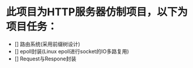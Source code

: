 # 此项目为HTTP服务器仿制项目，以下为项目任务：
- [] 路由系统(采用前缀树设计)
- [] epoll封装(Linux epoll进行socket的IO多路复用)
- [] Request与Respone封装